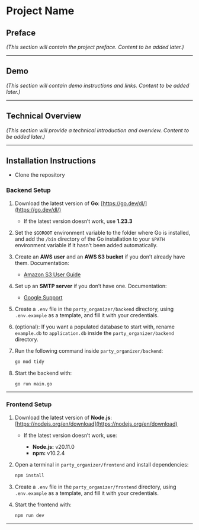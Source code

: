 # Project Name

## Preface

*(This section will contain the project preface. Content to be added later.)*

---

## Demo

*(This section will contain demo instructions and links. Content to be added later.)*

---

## Technical Overview

*(This section will provide a technical introduction and overview. Content to be added later.)*

---

## Installation Instructions

- Clone the repository

### Backend Setup

1. Download the latest version of **Go**: [https://go.dev/dl/](https://go.dev/dl/)
   * If the latest version doesn’t work, use **1.23.3**
2. Set the `$GOROOT` environment variable to the folder where Go is installed, and add the `/bin` directory of the Go installation to your `$PATH` environment variable if it hasn’t been added automatically.
3. Create an **AWS user** and an **AWS S3 bucket** if you don’t already have them. Documentation:

    * [Amazon S3 User Guide](https://docs.aws.amazon.com/AmazonS3)
4. Set up an **SMTP server** if you don’t have one. Documentation:

    * [Google Support](https://support.google.com)
5. Create a `.env` file in the `party_organizer/backend` directory, using `.env.example` as a template, and fill it with your credentials.

6. (optional): If you want a populated database to start with, rename `example.db` to `application.db` inside the `party_organizer/backend` directory.

7. Run the following command inside `party_organizer/backend`:

   ```bash
   go mod tidy
   ```
8. Start the backend with:

   ```bash
   go run main.go
   ```

---

### Frontend Setup

1. Download the latest version of **Node.js**: [https://nodejs.org/en/download](https://nodejs.org/en/download)

    * If the latest version doesn’t work, use:

        * **Node.js:** v20.11.0
        * **npm:** v10.2.4
2. Open a terminal in `party_organizer/frontend` and install dependencies:

   ```bash
   npm install
   ```
3. Create a `.env` file in the `party_organizer/frontend` directory, using `.env.example` as a template, and fill it with your credentials.

4. Start the frontend with:

   ```bash
   npm run dev
   ```

---